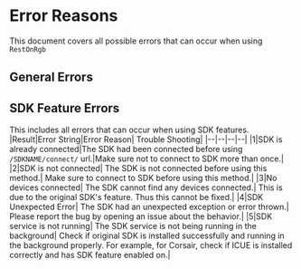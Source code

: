 # Error Reasons
This document covers all possible errors that can occur when using `RestOnRgb`

## General Errors

## SDK Feature Errors
This includes all errors that can occur when using SDK features. 
|Result|Error String|Error Reason| Trouble Shooting|
|--|--|--|--|
|1|SDK is already connected|The SDK had been connected before using `/SDKNAME/connect/` url.|Make sure not to connect to SDK more than once.|
|2|SDK is not connected| The SDK is not connected before using this method.| Make sure to connect to SDK before using this method.|
|3|No devices connected| The SDK cannot find any devices connected.| This is due to the original SDK's feature. Thus this cannot be fixed.|
|4|SDK Unexpected Error| The SDK had an unexpected exception or error thrown.| Please report the bug by opening an issue about the behavior.|
|5|SDK service is not running| The SDK service is not being running in the background| Check if original SDK is installed successfully and running in the background properly. For example, for Corsair, check if ICUE is installed correctly and has SDK feature enabled on.|